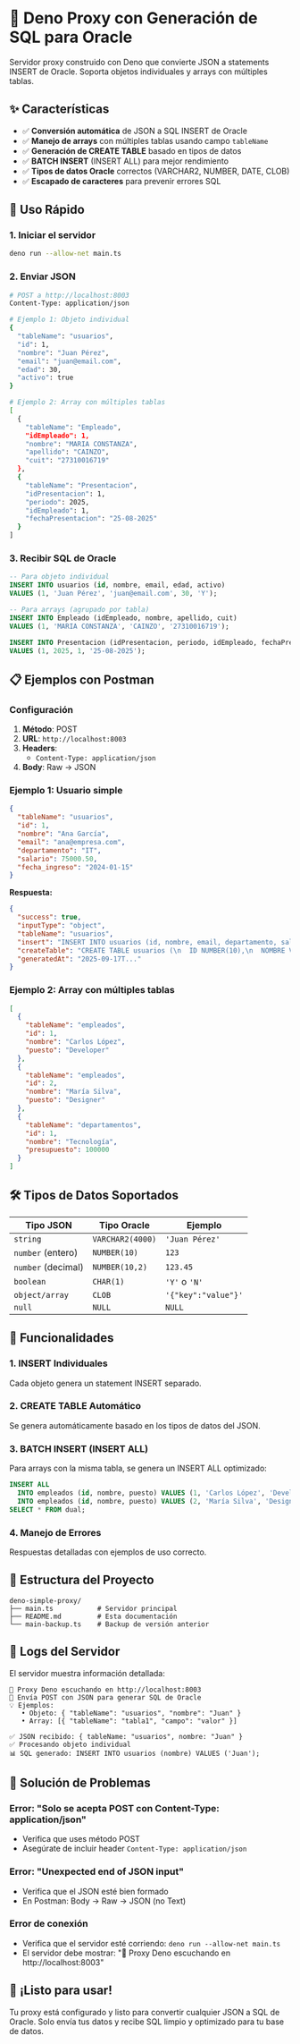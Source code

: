 # 🚀 Deno Proxy con Generación de SQL para Oracle

Servidor proxy construido con Deno que convierte JSON a statements INSERT de Oracle. Soporta objetos individuales y arrays con múltiples tablas.

## ✨ Características

- ✅ **Conversión automática** de JSON a SQL INSERT de Oracle
- ✅ **Manejo de arrays** con múltiples tablas usando campo `tableName`
- ✅ **Generación de CREATE TABLE** basado en tipos de datos
- ✅ **BATCH INSERT** (INSERT ALL) para mejor rendimiento
- ✅ **Tipos de datos Oracle** correctos (VARCHAR2, NUMBER, DATE, CLOB)
- ✅ **Escapado de caracteres** para prevenir errores SQL

## 🚀 Uso Rápido

### 1. Iniciar el servidor
```bash
deno run --allow-net main.ts
```

### 2. Enviar JSON
```bash
# POST a http://localhost:8003
Content-Type: application/json

# Ejemplo 1: Objeto individual
{
  "tableName": "usuarios",
  "id": 1,
  "nombre": "Juan Pérez",
  "email": "juan@email.com",
  "edad": 30,
  "activo": true
}

# Ejemplo 2: Array con múltiples tablas
[
  {
    "tableName": "Empleado",
    "idEmpleado": 1,
    "nombre": "MARIA CONSTANZA",
    "apellido": "CAINZO",
    "cuit": "27310016719"
  },
  {
    "tableName": "Presentacion",
    "idPresentacion": 1,
    "periodo": 2025,
    "idEmpleado": 1,
    "fechaPresentacion": "25-08-2025"
  }
]
```

### 3. Recibir SQL de Oracle
```sql
-- Para objeto individual
INSERT INTO usuarios (id, nombre, email, edad, activo) 
VALUES (1, 'Juan Pérez', 'juan@email.com', 30, 'Y');

-- Para arrays (agrupado por tabla)
INSERT INTO Empleado (idEmpleado, nombre, apellido, cuit) 
VALUES (1, 'MARIA CONSTANZA', 'CAINZO', '27310016719');

INSERT INTO Presentacion (idPresentacion, periodo, idEmpleado, fechaPresentacion) 
VALUES (1, 2025, 1, '25-08-2025');
```

## 📋 Ejemplos con Postman

### Configuración
1. **Método**: POST
2. **URL**: `http://localhost:8003`
3. **Headers**: 
   - `Content-Type: application/json`
4. **Body**: Raw → JSON

### Ejemplo 1: Usuario simple
```json
{
  "tableName": "usuarios",
  "id": 1,
  "nombre": "Ana García",
  "email": "ana@empresa.com",
  "departamento": "IT",
  "salario": 75000.50,
  "fecha_ingreso": "2024-01-15"
}
```

**Respuesta:**
```json
{
  "success": true,
  "inputType": "object",
  "tableName": "usuarios",
  "insert": "INSERT INTO usuarios (id, nombre, email, departamento, salario, fecha_ingreso) VALUES (1, 'Ana García', 'ana@empresa.com', 'IT', 75000.5, '2024-01-15');",
  "createTable": "CREATE TABLE usuarios (\n  ID NUMBER(10),\n  NOMBRE VARCHAR2(4000),\n  EMAIL VARCHAR2(4000),\n  DEPARTAMENTO VARCHAR2(4000),\n  SALARIO NUMBER(10,2),\n  FECHA_INGRESO VARCHAR2(4000)\n);",
  "generatedAt": "2025-09-17T..."
}
```

### Ejemplo 2: Array con múltiples tablas
```json
[
  {
    "tableName": "empleados",
    "id": 1,
    "nombre": "Carlos López",
    "puesto": "Developer"
  },
  {
    "tableName": "empleados", 
    "id": 2,
    "nombre": "María Silva",
    "puesto": "Designer"
  },
  {
    "tableName": "departamentos",
    "id": 1,
    "nombre": "Tecnología",
    "presupuesto": 100000
  }
]
```

## 🛠️ Tipos de Datos Soportados

| Tipo JSON | Tipo Oracle | Ejemplo |
|-----------|-------------|---------|
| `string` | `VARCHAR2(4000)` | `'Juan Pérez'` |
| `number` (entero) | `NUMBER(10)` | `123` |
| `number` (decimal) | `NUMBER(10,2)` | `123.45` |
| `boolean` | `CHAR(1)` | `'Y'` o `'N'` |
| `object/array` | `CLOB` | `'{"key":"value"}'` |
| `null` | `NULL` | `NULL` |

## 🎯 Funcionalidades

### 1. INSERT Individuales
Cada objeto genera un statement INSERT separado.

### 2. CREATE TABLE Automático
Se genera automáticamente basado en los tipos de datos del JSON.

### 3. BATCH INSERT (INSERT ALL)
Para arrays con la misma tabla, se genera un INSERT ALL optimizado:

```sql
INSERT ALL
  INTO empleados (id, nombre, puesto) VALUES (1, 'Carlos López', 'Developer')
  INTO empleados (id, nombre, puesto) VALUES (2, 'María Silva', 'Designer')
SELECT * FROM dual;
```

### 4. Manejo de Errores
Respuestas detalladas con ejemplos de uso correcto.

## 🔧 Estructura del Proyecto

```
deno-simple-proxy/
├── main.ts           # Servidor principal
├── README.md         # Esta documentación
└── main-backup.ts    # Backup de versión anterior
```

## 📝 Logs del Servidor

El servidor muestra información detallada:

```
🚀 Proxy Deno escuchando en http://localhost:8003
📝 Envía POST con JSON para generar SQL de Oracle
💡 Ejemplos:
   • Objeto: { "tableName": "usuarios", "nombre": "Juan" }
   • Array: [{ "tableName": "tabla1", "campo": "valor" }]

✅ JSON recibido: { tableName: "usuarios", nombre: "Juan" }
✅ Procesando objeto individual
📊 SQL generado: INSERT INTO usuarios (nombre) VALUES ('Juan');
```

## 🚨 Solución de Problemas

### Error: "Solo se acepta POST con Content-Type: application/json"
- Verifica que uses método POST
- Asegúrate de incluir header `Content-Type: application/json`

### Error: "Unexpected end of JSON input"
- Verifica que el JSON esté bien formado
- En Postman: Body → Raw → JSON (no Text)

### Error de conexión
- Verifica que el servidor esté corriendo: `deno run --allow-net main.ts`
- El servidor debe mostrar: "🚀 Proxy Deno escuchando en http://localhost:8003"

## 🎉 ¡Listo para usar!

Tu proxy está configurado y listo para convertir cualquier JSON a SQL de Oracle. Solo envía tus datos y recibe SQL limpio y optimizado para tu base de datos.